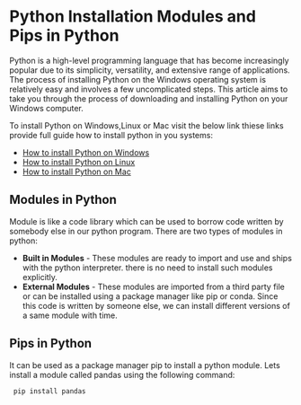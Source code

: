 # Python Installation Modules and Pips in Python

Python is a high-level programming language that has become increasingly popular due to its simplicity, versatility, and extensive range of applications. 
The process of installing Python on the Windows operating system is relatively easy and involves a few uncomplicated steps. This article aims to take you through the process of downloading and installing Python on your Windows computer. 

To install Python on Windows,Linux or Mac visit the below link thiese links provide full guide how to install python in you systems:

- [How to install Python on Windows](https://www.geeksforgeeks.org/how-to-install-python-on-windows/)
- [How to install Python on Linux](https://www.geeksforgeeks.org/how-to-install-python-on-linux/)
- [How to install Python on Mac](https://www.geeksforgeeks.org/how-to-download-and-install-python-latest-version-on-macos-mac-os-x/)

## Modules in Python

Module is like a code library which can be used to borrow code written by somebody else in our python program. There are two types of modules in python:

- **Built in Modules** - These modules are ready to import and use and ships with the python interpreter. there is no need to install such modules explicitly.
- **External Modules** - These modules are imported from a third party file or can be installed using a package manager like pip or conda. Since this code is written by someone else, we can install different versions of a same module with time.

## Pips in Python

It can be used as a package manager pip to install a python module. Lets install a module called pandas using the following command:
           
     pip install pandas